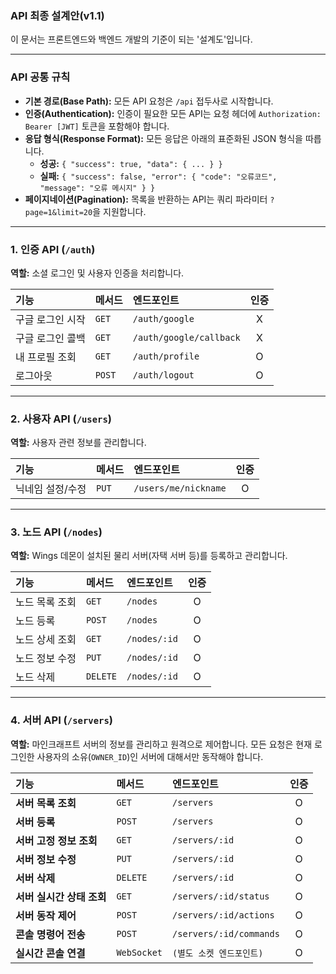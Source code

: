 ### API 최종 설계안(v1.1)

이 문서는 프론트엔드와 백엔드 개발의 기준이 되는 '설계도'입니다.

---

### API 공통 규칙

* **기본 경로(Base Path):** 모든 API 요청은 `/api` 접두사로 시작합니다.
* **인증(Authentication):** 인증이 필요한 모든 API는 요청 헤더에 `Authorization: Bearer [JWT]` 토큰을 포함해야 합니다.
* **응답 형식(Response Format):** 모든 응답은 아래의 표준화된 JSON 형식을 따릅니다.
    * **성공:** `{ "success": true, "data": { ... } }`
    * **실패:** `{ "success": false, "error": { "code": "오류코드", "message": "오류 메시지" } }`
* **페이지네이션(Pagination):** 목록을 반환하는 API는 쿼리 파라미터 `?page=1&limit=20`을 지원합니다.

---

### 1. 인증 API (`/auth`)

**역할:** 소셜 로그인 및 사용자 인증을 처리합니다.

| 기능 | 메서드 | 엔드포인트 | 인증 |
| :--- | :--- | :--- | :-: |
| 구글 로그인 시작 | `GET` | `/auth/google` | X |
| 구글 로그인 콜백 | `GET` | `/auth/google/callback`| X |
| 내 프로필 조회 | `GET` | `/auth/profile` | O |
| 로그아웃 | `POST` | `/auth/logout` | O |

---

### 2. 사용자 API (`/users`)

**역할:** 사용자 관련 정보를 관리합니다.

| 기능 | 메서드 | 엔드포인트 | 인증 |
| :--- | :--- | :--- | :-: |
| 닉네임 설정/수정 | `PUT` | `/users/me/nickname` | O |

---

### 3. 노드 API (`/nodes`)

**역할:** Wings 데몬이 설치된 물리 서버(자택 서버 등)를 등록하고 관리합니다.

| 기능 | 메서드 | 엔드포인트 | 인증 |
| :--- | :--- | :--- | :-: |
| 노드 목록 조회 | `GET` | `/nodes` | O |
| 노드 등록 | `POST`| `/nodes` | O |
| 노드 상세 조회 | `GET` | `/nodes/:id` | O |
| 노드 정보 수정 | `PUT` | `/nodes/:id` | O |
| 노드 삭제 | `DELETE`| `/nodes/:id` | O |

---

### 4. 서버 API (`/servers`)

**역할:** 마인크래프트 서버의 정보를 관리하고 원격으로 제어합니다. 모든 요청은 현재 로그인한 사용자의 소유(`OWNER_ID`)인 서버에 대해서만 동작해야 합니다.

| 기능 | 메서드 | 엔드포인트 | 인증 |
| :--- | :--- | :--- | :-: |
| **서버 목록 조회** | `GET` | `/servers` | O |
| **서버 등록** | `POST` | `/servers` | O |
| **서버 고정 정보 조회** | `GET` | `/servers/:id` | O |
| **서버 정보 수정** | `PUT` | `/servers/:id` | O |
| **서버 삭제** | `DELETE`| `/servers/:id` | O |
| **서버 실시간 상태 조회** | `GET` | `/servers/:id/status`| O |
| **서버 동작 제어** | `POST` | `/servers/:id/actions`| O |
| **콘솔 명령어 전송** | `POST` | `/servers/:id/commands`| O |
| **실시간 콘솔 연결** | `WebSocket`| `(별도 소켓 엔드포인트)`| O |

